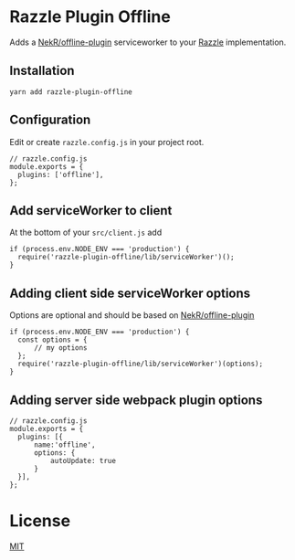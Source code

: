 # Razzle Plugin Offline

Adds a [NekR/offline-plugin](https://github.com/NekR/offline-plugin) serviceworker to your [Razzle](https://github.com/jaredpalmer/razzle) implementation.

## Installation

`yarn add razzle-plugin-offline`

## Configuration

Edit or create `razzle.config.js` in your project root.

```
// razzle.config.js
module.exports = {
  plugins: ['offline'],
};
```

## Add serviceWorker to client

At the bottom of your `src/client.js` add

```
if (process.env.NODE_ENV === 'production') {
  require('razzle-plugin-offline/lib/serviceWorker')();
}

```

## Adding client side serviceWorker options

Options are optional and should be based on [NekR/offline-plugin](https://github.com/NekR/offline-plugin/blob/master/docs/options.md)

```
if (process.env.NODE_ENV === 'production') {
  const options = {
      // my options
  };
  require('razzle-plugin-offline/lib/serviceWorker')(options);
}
```

## Adding server side webpack plugin options

```
// razzle.config.js
module.exports = {
  plugins: [{
      name:'offline',
      options: {
          autoUpdate: true
      }
  }],
};
```

# License

[MIT](./LICENSE)
